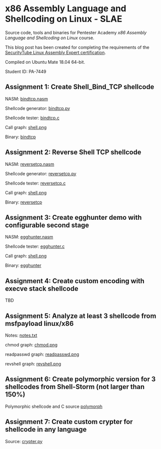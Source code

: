 # x86 Assembly Language and Shellcoding on Linux - SLAE

Source code, tools and binaries for Pentester Academy *x86 Assembly Language and Shellcoding on Linux* course.

This blog post has been created for completing the requirements of the [SecurityTube Linux Assembly Expert certification](https://www.pentesteracademy.com/course?id=3). 

Compiled on Ubuntu Mate 18.04 64-bit.

Student ID: PA-7449 

## Assignment 1: Create Shell_Bind_TCP shellcode

NASM: [bindtcp.nasm](https://github.com/fuzboxz/SLAE/tree/master/assignments/bindtcp/bindtcp.nasm)

Shellcode generator: [bindtcp.py](https://github.com/fuzboxz/SLAE/tree/master/assignments/bindtcp/bindtcp.py)

Shellcode tester: [bindtcp.c](https://github.com/fuzboxz/SLAE/tree/master/assignments/bindtcp/bindtcp.c)

Call graph: [shell.png](https://github.com/fuzboxz/SLAE/tree/master/assignments/bindtcp/shell.png)

Binary: [bindtcp](https://github.com/fuzboxz/SLAE/tree/master/assignments/bindtcp/bindtcp)

## Assignment 2: Reverse Shell TCP shellcode

NASM: [reversetcp.nasm](https://github.com/fuzboxz/SLAE/tree/master/assignments/reversetcp/reversetcp.nasm)

Shellcode generator: [reversetcp.py](https://github.com/fuzboxz/SLAE/tree/master/assignments/reversetcp/reversetcp.py)

Shellcode tester: [reversetcp.c](https://github.com/fuzboxz/SLAE/tree/master/assignments/reversetcp/reversetcp.c)

Call graph: [shell.png](https://github.com/fuzboxz/SLAE/tree/master/assignments/reversetcp/shell.png)

Binary: [reversetcp](https://github.com/fuzboxz/SLAE/tree/master/assignments/reversetcp/reversetcp)

## Assignment 3: Create egghunter demo with configurable second stage

NASM: [egghunter.nasm](https://github.com/fuzboxz/SLAE/tree/master/assignments/egghunter/egghunter.nasm)

Shellcode tester: [egghunter.c](https://github.com/fuzboxz/SLAE/tree/master/assignments/egghunter/egghunter.c)

Call graph: [shell.png](https://github.com/fuzboxz/SLAE/tree/master/assignments/egghunter/shell.png)

Binary: [egghunter](https://github.com/fuzboxz/SLAE/tree/master/assignments/egghunter/egghunter)

## Assignment 4: Create custom encoding with execve stack shellcode
TBD

## Assignment 5: Analyze at least 3 shellcode from msfpayload linux/x86

Notes: [notes.txt](https://github.com/fuzboxz/SLAE/tree/master/assignments/msfvenom/notes.txt)

chmod graph: [chmod.png](https://github.com/fuzboxz/SLAE/tree/master/assignments/msfvenom/chmod.png)

readpasswd graph: [readpasswd.png](https://github.com/fuzboxz/SLAE/tree/master/assignments/msfvenom/readpasswd.png)

revshell graph: [revshell.png](https://github.com/fuzboxz/SLAE/tree/master/assignments/msfvenom/revshell.png)

## Assignment 6: Create polymorphic version for 3 shellcodes from Shell-Storm (not larger than 150%)

Polymorphic shellcode and C source [polymorph](https://github.com/fuzboxz/SLAE/tree/master/assignments/polymorphic) 

## Assignment 7: Create custom crypter for shellcode in any language

Source: [crypter.py](https://github.com/fuzboxz/SLAE/blob/master/assignments/crypter/crypter.py)
